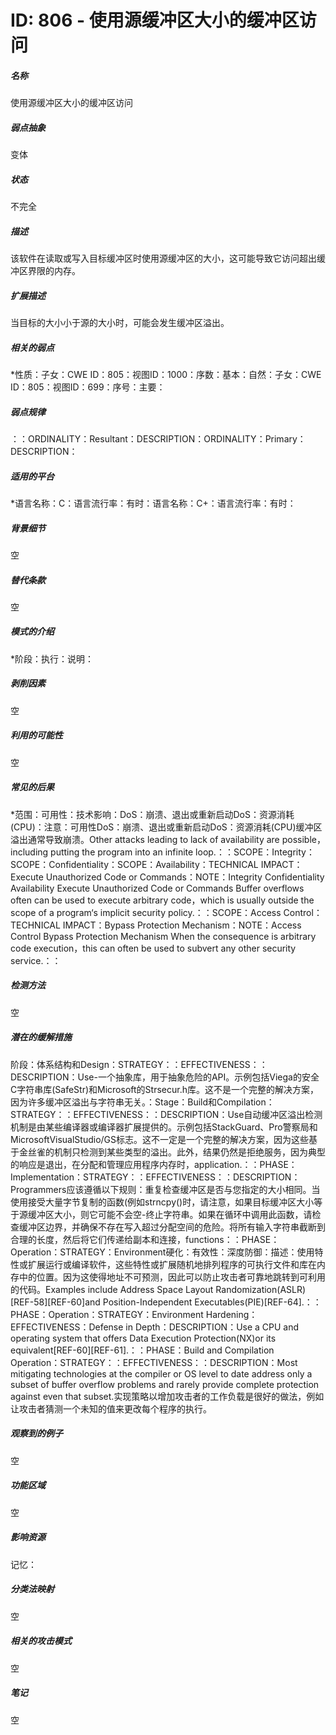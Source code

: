 # ID: 806 - 使用源缓冲区大小的缓冲区访问
<h5>名称</h5>使用源缓冲区大小的缓冲区访问
<h5>弱点抽象</h5>变体
<h5>状态</h5>不完全
<h5>描述</h5>该软件在读取或写入目标缓冲区时使用源缓冲区的大小，这可能导致它访问超出缓冲区界限的内存。
<h5>扩展描述</h5>当目标的大小小于源的大小时，可能会发生缓冲区溢出。
<h5>相关的弱点</h5>*性质：子女：CWE ID：805：视图ID：1000：序数：基本：自然：子女：CWE ID：805：视图ID：699：序号：主要：
<h5>弱点规律</h5>：：ORDINALITY：Resultant：DESCRIPTION：ORDINALITY：Primary：DESCRIPTION：
<h5>适用的平台</h5>*语言名称：C：语言流行率：有时：语言名称：C+：语言流行率：有时：
<h5>背景细节</h5>空
<h5>替代条款</h5>空
<h5>模式的介绍</h5>*阶段：执行：说明：
<h5>剥削因素</h5>空
<h5>利用的可能性</h5>空
<h5>常见的后果</h5>*范围：可用性：技术影响：DoS：崩溃、退出或重新启动DoS：资源消耗(CPU)：注意：可用性DoS：崩溃、退出或重新启动DoS：资源消耗(CPU)缓冲区溢出通常导致崩溃。Other attacks leading to lack of availability are possible，including putting the program into an infinite loop.：：SCOPE：Integrity：SCOPE：Confidentiality：SCOPE：Availability：TECHNICAL IMPACT：Execute Unauthorized Code or Commands：NOTE：Integrity Confidentiality Availability Execute Unauthorized Code or Commands Buffer overflows often can be used to execute arbitrary code，which is usually outside the scope of a program‘s implicit security policy.：：SCOPE：Access Control：TECHNICAL IMPACT：Bypass Protection Mechanism：NOTE：Access Control Bypass Protection Mechanism When the consequence is arbitrary code execution，this can often be used to subvert any other security service.：：
<h5>检测方法</h5>空
<h5>潜在的缓解措施</h5>阶段：体系结构和Design：STRATEGY：：EFFECTIVENESS：：DESCRIPTION：Use-一个抽象库，用于抽象危险的API。示例包括Viega的安全C字符串库(SafeStr)和Microsoft的Strsecur.h库。这不是一个完整的解决方案，因为许多缓冲区溢出与字符串无关。：Stage：Build和Compilation：STRATEGY：：EFFECTIVENESS：：DESCRIPTION：Use自动缓冲区溢出检测机制是由某些编译器或编译器扩展提供的。示例包括StackGuard、Pro警察局和MicrosoftVisualStudio/GS标志。这不一定是一个完整的解决方案，因为这些基于金丝雀的机制只检测到某些类型的溢出。此外，结果仍然是拒绝服务，因为典型的响应是退出，在分配和管理应用程序内存时，application.：：PHASE：Implementation：STRATEGY：：EFFECTIVENESS：：DESCRIPTION：Programmers应该遵循以下规则：重复检查缓冲区是否与您指定的大小相同。当使用接受大量字节复制的函数(例如strncpy()时，请注意，如果目标缓冲区大小等于源缓冲区大小，则它可能不会空-终止字符串。如果在循环中调用此函数，请检查缓冲区边界，并确保不存在写入超过分配空间的危险。将所有输入字符串截断到合理的长度，然后将它们传递给副本和连接，functions：：PHASE：Operation：STRATEGY：Environment硬化：有效性：深度防御：描述：使用特性或扩展运行或编译软件，这些特性或扩展随机地排列程序的可执行文件和库在内存中的位置。因为这使得地址不可预测，因此可以防止攻击者可靠地跳转到可利用的代码。Examples include Address Space Layout Randomization(ASLR)[REF-58][REF-60]and Position-Independent Executables(PIE)[REF-64].：：PHASE：Operation：STRATEGY：Environment Hardening：EFFECTIVENESS：Defense in Depth：DESCRIPTION：Use a CPU and operating system that offers Data Execution Protection(NX)or its equivalent[REF-60][REF-61].：：PHASE：Build and Compilation Operation：STRATEGY：：EFFECTIVENESS：：DESCRIPTION：Most mitigating technologies at the compiler or OS level to date address only a subset of buffer overflow problems and rarely provide complete protection against even that subset.实现策略以增加攻击者的工作负载是很好的做法，例如让攻击者猜测一个未知的值来更改每个程序的执行。
<h5>观察到的例子</h5>空
<h5>功能区域</h5>空
<h5>影响资源</h5>记忆：
<h5>分类法映射</h5>空
<h5>相关的攻击模式</h5>空
<h5>笔记</h5>空

